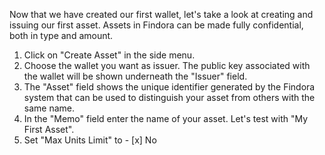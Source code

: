 Now that we have created our first wallet, let's take a look at creating and issuing our first asset. Assets in Findora can be made fully confidential, both in type and amount.

1. Click on "Create Asset" in the side menu. 
2. Choose the wallet you want as issuer. The public key associated with the wallet will be shown underneath the "Issuer" field.
4. The "Asset" field shows the unique identifier generated by the Findora system that can be used to distinguish your asset from others with the same name.
5. In the "Memo" field enter the name of your asset. Let's test with "My First Asset". 
6. Set "Max Units Limit" to - [x] No 
 
